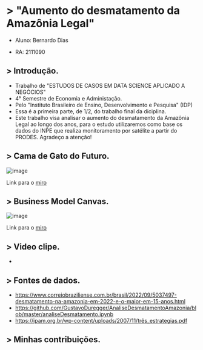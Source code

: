 # > "Aumento do desmatamento da Amazônia Legal"

- Aluno: Bernardo Dias

- RA: 2111090

## > Introdução.

- Trabalho de "ESTUDOS DE CASOS EM DATA SCIENCE APLICADO A NEGÓCIOS"
- 4° Semestre de Economia e Administação.
- Pelo "Instituto Brasileiro de Ensino, Desenvolvimento e Pesquisa" (IDP)
- Essa é a primeira parte, de 1/2, do trabalho final da diciplina.
- Este trabalho visa analisar o aumento do desmatamento da Amazônia Legal ao longo dos anos, para o estudo utilizaremos como base os dados do INPE que realiza monitoramento por satélite a partir do PRODES. Agradeço a atenção!

## > Cama de Gato do Futuro.

![image](https://user-images.githubusercontent.com/116168402/197538608-7479f4ba-0ecc-4288-87e7-fc07d3110fd9.png)

Link para o [miro](https://miro.com/app/board/uXjVPKwX9-g=/?share_link_id=238010818841)


## > Business Model Canvas.

![image](https://user-images.githubusercontent.com/116168402/197620473-7b973008-621b-4a0a-ac45-601eb51d6cec.png)

Link para o [miro](https://miro.com/app/board/uXjVPKwX9-g=/?share_link_id=192126882017)

## > Video clipe.
-

## > Fontes de dados.
- https://www.correiobraziliense.com.br/brasil/2022/09/5037497-desmatamento-na-amazonia-em-2022-e-o-maior-em-15-anos.html
- https://github.com/GustavoDuregger/AnaliseDesmatamentoAmazonia/blob/master/analiseDesmatamento.ipynb
- https://ipam.org.br/wp-content/uploads/2007/11/três_estrategias.pdf

## > Minhas contribuições.

